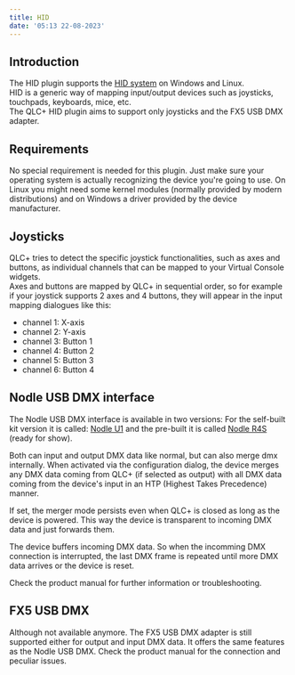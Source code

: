 ```yaml
---
title: HID
date: '05:13 22-08-2023'
---
```


Introduction
------------

The HID plugin supports the [HID system](https://en.wikipedia.org/wiki/Human_interface_device) on Windows and Linux.  
HID is a generic way of mapping input/output devices such as joysticks, touchpads, keyboards, mice, etc.  
The QLC+ HID plugin aims to support only joysticks and the FX5 USB DMX adapter.

Requirements
------------

No special requirement is needed for this plugin. Just make sure your operating system is actually recognizing the device you're going to use. On Linux you might need some kernel modules (normally provided by modern distributions) and on Windows a driver provided by the device manufacturer.

Joysticks
---------

QLC+ tries to detect the specific joystick functionalities, such as axes and buttons, as individual channels that can be mapped to your Virtual Console widgets.  
Axes and buttons are mapped by QLC+ in sequential order, so for example if your joystick supports 2 axes and 4 buttons, they will appear in the input mapping dialogues like this:  

* channel 1: X-axis
* channel 2: Y-axis
* channel 3: Button 1
* channel 4: Button 2
* channel 5: Button 3
* channel 6: Button 4

Nodle USB DMX interface
-----------------------

The Nodle USB DMX interface is available in two versions: For the self-built kit version it is called:
[Nodle U1](https://www.dmxcontrol-projects.org/en/projects/nodle-u1.html) and the pre-built it is called [Nodle R4S](https://www.dmxcontrol-projects.org/en/projects/nodle-r4s.html) (ready for show).

Both can input and output DMX data like normal, but can also merge dmx internally. When activated via the configuration
dialog, the device merges any DMX data coming from QLC+ (if selected as output) with all
DMX data coming from the device's input in an HTP (Highest Takes Precedence) manner.

If set, the merger mode persists even when QLC+ is closed as long as the device is powered.
This way the device is transparent to incoming DMX data and just forwards them.

The device buffers incoming DMX data. So when the incomming DMX connection is interrupted, the last
DMX frame is repeated until more DMX data arrives or the device is reset.

Check the product manual for further information or troubleshooting.

FX5 USB DMX
-----------

Although not available anymore. The FX5 USB DMX adapter is still supported either for output and input
DMX data. It offers the same features as the Nodle USB DMX. Check the product manual for the connection and peculiar issues.